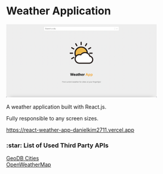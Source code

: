 # Weather Application

<img width="80%" src="./src/assets/images/preview.png" alt="weather app" />

<br />

A weather application built with React.js.

Fully responsible to any screen sizes.

https://react-weather-app-danielkim2711.vercel.app

<h3>:star: List of Used Third Party APIs</h3>

<a href="https://rapidapi.com/wirefreethought/api/geodb-cities">GeoDB Cities</a>
<br/>
<a href="https://openweathermap.org">OpenWeatherMap</a>
